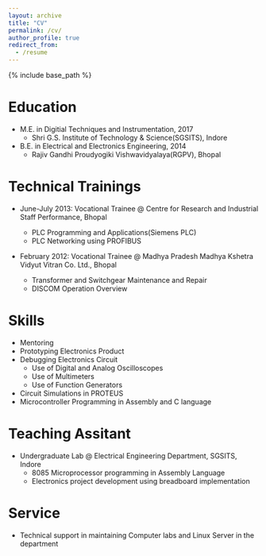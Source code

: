 ```yaml
---
layout: archive
title: "CV"
permalink: /cv/
author_profile: true
redirect_from:
  - /resume
---
```


{% include base_path %}

Education
======
* M.E. in Digitial Techniques and Instrumentation, 2017
  * Shri G.S. Institute of Technology & Science(SGSITS), Indore 
* B.E. in Electrical and Electronics Engineering, 2014
  * Rajiv Gandhi Proudyogiki Vishwavidyalaya(RGPV), Bhopal 

Technical Trainings
======
* June-July 2013: Vocational Trainee @ Centre for Research and Industrial Staff Performance, Bhopal
  * PLC Programming and Applications(Siemens PLC)
  * PLC Networking using PROFIBUS

* February 2012: Vocational Trainee @ Madhya Pradesh Madhya Kshetra Vidyut Vitran Co. Ltd., Bhopal
  * Transformer and Switchgear Maintenance and Repair
  * DISCOM Operation Overview
  
Skills
======
* Mentoring
* Prototyping Electronics Product
* Debugging Electronics Circuit
  * Use of Digital and Analog Oscilloscopes
  * Use of Multimeters
  * Use of Function Generators
* Circuit Simulations in PROTEUS
* Microcontroller Programming in Assembly and C language

Teaching Assitant
======
* Undergraduate Lab @ Electrical Engineering Department, SGSITS, Indore
  * 8085 Microprocessor programming in Assembly Language
  * Electronics project development using breadboard implementation
  
Service
======
* Technical support in maintaining Computer labs and Linux Server in the department
  

